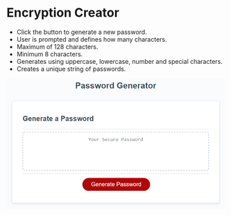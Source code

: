 # Encryption Creator

* Click the button to generate a new password.
* User is prompted and defines how many characters.
* Maximum of 128 characters.
* Minimum 8 characters.
* Generates using uppercase, lowercase, number and special characters.
* Creates a unique string of passwords.

![Encryption Creator](./assets/encryptcreator.png)
